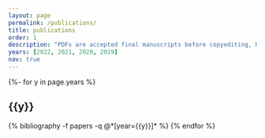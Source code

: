 ```yaml
---
layout: page
permalink: /publications/
title: publications
order: 1
description: "PDFs are accepted final manuscripts before copyediting, HTMLs are official published versions. Some of the analysis code associated with these publications can be found on my Github page"
years: [2022, 2021, 2020, 2019]
nav: true
---
```

<!-- _pages/publications.md -->
<div class="publications">

{%- for y in page.years %}
  <h2 class="year">{{y}}</h2>
  {% bibliography -f papers -q @*[year={{y}}]* %}
{% endfor %}

</div>
